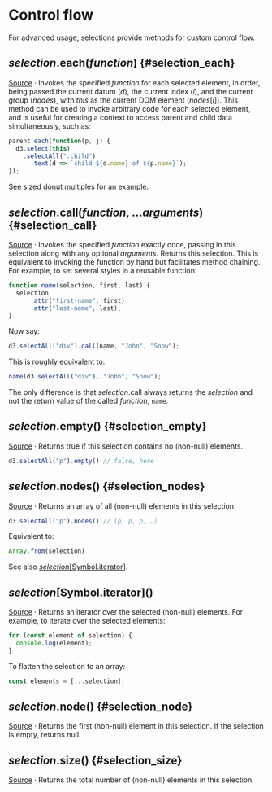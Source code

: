 # Control flow

For advanced usage, selections provide methods for custom control flow.

## *selection*.each(*function*) {#selection_each}

[Source](https://github.com/d3/d3-selection/blob/main/src/selection/each.js) · Invokes the specified *function* for each selected element, in order, being passed the current datum (*d*), the current index (*i*), and the current group (*nodes*), with *this* as the current DOM element (*nodes*[*i*]). This method can be used to invoke arbitrary code for each selected element, and is useful for creating a context to access parent and child data simultaneously, such as:

```js
parent.each(function(p, j) {
  d3.select(this)
    .selectAll(".child")
      .text(d => `child ${d.name} of ${p.name}`);
});
```

See [sized donut multiples](https://gist.github.com/mbostock/4c5fad723c87d2fd8273) for an example.

## *selection*.call(*function*, ...*arguments*) {#selection_call}

[Source](https://github.com/d3/d3-selection/blob/main/src/selection/call.js) · Invokes the specified *function* exactly once, passing in this selection along with any optional *arguments*. Returns this selection. This is equivalent to invoking the function by hand but facilitates method chaining. For example, to set several styles in a reusable function:

```js
function name(selection, first, last) {
  selection
      .attr("first-name", first)
      .attr("last-name", last);
}
```

Now say:

```js
d3.selectAll("div").call(name, "John", "Snow");
```

This is roughly equivalent to:

```js
name(d3.selectAll("div"), "John", "Snow");
```

The only difference is that *selection*.call always returns the *selection* and not the return value of the called *function*, `name`.

## *selection*.empty() {#selection_empty}

[Source](https://github.com/d3/d3-selection/blob/main/src/selection/empty.js) · Returns true if this selection contains no (non-null) elements.

```js
d3.selectAll("p").empty() // false, here
```

## *selection*.nodes() {#selection_nodes}

[Source](https://github.com/d3/d3-selection/blob/main/src/selection/nodes.js) · Returns an array of all (non-null) elements in this selection.

```js
d3.selectAll("p").nodes() // [p, p, p, …]
```

Equivalent to:

```js
Array.from(selection)
```

See also [*selection*[Symbol.iterator]](#selection_iterator).

## *selection*[Symbol.iterator]\(\)

[Source](https://github.com/d3/d3-selection/blob/main/src/selection/iterator.js) · Returns an iterator over the selected (non-null) elements. For example, to iterate over the selected elements:

```js
for (const element of selection) {
  console.log(element);
}
```

To flatten the selection to an array:

```js
const elements = [...selection];
```

## *selection*.node() {#selection_node}

[Source](https://github.com/d3/d3-selection/blob/main/src/selection/node.js) · Returns the first (non-null) element in this selection. If the selection is empty, returns null.

## *selection*.size() {#selection_size}

[Source](https://github.com/d3/d3-selection/blob/main/src/selection/size.js) · Returns the total number of (non-null) elements in this selection.
